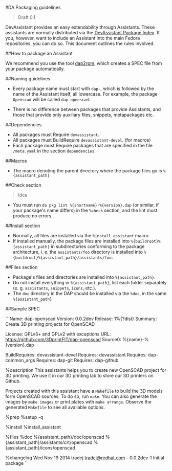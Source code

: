 #DA Packaging guidelines

> Draft 0.1

DevAssistant provides an easy extendability through Assistants. These
assistants are normally distributed via the [DevAssistant Package
Index](https://dapi.devassistant.org). If you, however, want to include an
Assistant into the main Fedora repositories, you can do so. This document
outlines the rules involved.

##How to package an Assistant

We recommend you use the tool
[dap2rpm](https://github.com/devassistant/dap2rpm), which creates a SPEC file
from your package automatically.

##Naming guidelines

* Every package name must start with ``dap-``, which is followed by the name of
  the Assistant itself, all lowercase. For example, the package ``Openscad``
  will be called ``dap-openscad``.

* There is no difference between packages that provide Assistants, and those
  that provide only auxiliary files, snippets, metapackages etc.

##Dependencies

* All packages must Require ``devassistant``.
* All packages must BuildRequire ``devassistant-devel``. (for macros)
* Each package must Require packages that are specified in the file
  ``/meta.yaml`` in the section ``dependencies``.

##Macros

* The macro denoting the parent directory where the package files go is
  ``%{assistant_path}``

##Check section

> Idea

* You must run ``da pkg lint %{shortname}-%{version}.dap`` (or similar, if your
  package's name differs) in the ``%check`` section, and the lint must produce
  no errors.

##Install section

* Normally, all files are installed via the ``%install_assistant`` macro
* If installed manually, the package files are installed into
  ``%{buildroot}%{assistant_path}`` in subdirectories conforming to the package
  architecture, i. e. the ``assistants/foo`` directory is installed into
  ``%{buildroot}%{assistant_path}/assistants/foo``.

##Files section

* Package's files and directories are installed into ``%{assistant_path}``.
* Do not install everything in ``%{assistant_path}``, list each folder
  separately (e. g. ``assistants``, ``snippets``, ``icons``, etc.).
* The ``doc`` directory in the DAP should be installed via the ``%doc``, in the
  same ``%{assistant_path}``

##Sample SPEC

``
Name:           dap-openscad
Version:        0.0.2dev
Release:        1%{?dist}
Summary:        Create 3D printing projects for OpenSCAD

License:        GPLv3+ and GPLv2 with exceptions
URL:            https://github.com/3DprintFIT/dap-openscad
Source0:        %{name}-%{version}.dap

BuildRequires:  devassistant-devel
Requires:       devassistant
Requires:       dap-common_args
Requires:       dap-git
Requires:       dap-github

%description
This assistants helps you to create new OpenSCAD project for 3D printing.
We use it in our 3D printing lab to store our 3D printers on Github.

Projects created with this assistant have a `Makefile` to build the 3D models
form OpenSCAD sources.
To do so, run `make`. You can also generate the images by `make images` or
print plates with `make arrange`.
Observe the generated `Makefile` to see all available options.


%prep
%setup -q

%install
%install_assistant

%files
%doc %{assistant_path}/doc/openscad
%{assistant_path}/assistants/crt/openscad
%{assistant_path}/icons/openscad

%changelog
Wed Nov 19 2014 tradej <tradej@redhat.com> - 0.0.2dev-1
Initial package
``

